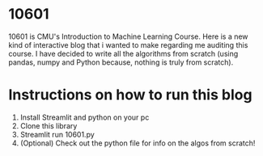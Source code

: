 # 10601
 10601 is CMU's Introduction to Machine Learning Course. Here is a new kind of interactive blog that i wanted to make regarding me auditing this course. I have decided to write all the algorithms from scratch (using pandas, numpy and Python because, nothing is truly from scratch).
 # Instructions on how to run this blog
 1) Install Streamlit and python on your pc
 2) Clone this library
 3) Streamlit run 10601.py
 4) (Optional) Check out the python file for info on the algos from scratch!
